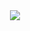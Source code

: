 <div align="center">
    <img src="https://github-readme-stats.vercel.app/api?username=eliasbenb&include_all_commits=trues&show_icons=true&count_private=true" />
</div>
